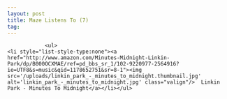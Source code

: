 ```yaml
---
layout: post
title: Maze Listens To (7)
tag: 
---
```



                <ul>
    <li style="list-style-type:none"><a href="http://www.amazon.com/Minutes-Midnight-Linkin-Park/dp/B000OCXMAE/ref=pd_bbs_sr_1/102-9220977-2564916?ie=UTF8&s=music&qid=1178652751&sr=8-1"><img src='/uploads/linkin_park_-_minutes_to_midnight.thumbnail.jpg' alt='linkin_park_-_minutes_to_midnight.jpg' class="valign"/>  Linkin Park - Minutes To Midnight</a></li></ul>
            
